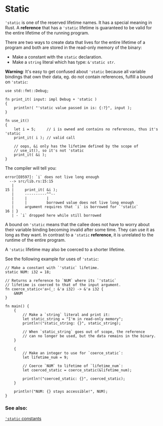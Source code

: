 # Static

`'static` is one of the reserved lifetime names. It has a special meaning
in Rust. A __reference__ that has a `'static` lifetime is guaranteed to be 
valid for the entire lifetime of the running program. 

There are two ways to create data that lives for the entire lifetime of
a program and both are stored in the read-only memory of the binary:

* Make a constant with the `static` declaration.
* Make a `string` literal which has type: `&'static str`.

__Warning__: It's easy to get confused about `'static` because all variable
bindings that own their data, eg. do not contain references, fulfill a 
bound on `'static`:

```rust,editable,compile_fail
use std::fmt::Debug;

fn print_it( input: impl Debug + 'static )
{
    println!( "'static value passed in is: {:?}", input );
}

fn use_it()
{
    let i = 5;     // i is owned and contains no references, thus it's 'static
    print_it( i ); // valid call
    
    // oops, &i only has the lifetime defined by the scope of 
    // use_it(), so it's not 'static
    print_it( &i ); 
}
```


The compiler will tell you:
```ignore
error[E0597]: `i` does not live long enough
  --> src/lib.rs:15:15
   |
15 |     print_it( &i ); 
   |     ----------^^--
   |     |         |
   |     |         borrowed value does not live long enough
   |     argument requires that `i` is borrowed for `'static`
16 | }
   | - `i` dropped here while still borrowed
```

A bound on `'static` means that the callee does not have to worry
about their variable binding becoming invalid after some time.
They can use it as long as they want. In contrast to a `'static` 
__reference__, it is unrelated to the runtime of the entire program.

A `'static` lifetime may also be coerced to a shorter lifetime. 

See the following example for uses of `'static`:

```rust,editable
// Make a constant with `'static` lifetime.
static NUM: i32 = 18;

// Returns a reference to `NUM` where its `'static` 
// lifetime is coerced to that of the input argument.
fn coerce_static<'a>(_: &'a i32) -> &'a i32 {
    &NUM
}

fn main() {
    {
        // Make a `string` literal and print it:
        let static_string = "I'm in read-only memory";
        println!("static_string: {}", static_string);

        // When `static_string` goes out of scope, the reference
        // can no longer be used, but the data remains in the binary.
    }
    
    {
        // Make an integer to use for `coerce_static`:
        let lifetime_num = 9;

        // Coerce `NUM` to lifetime of `lifetime_num`:
        let coerced_static = coerce_static(&lifetime_num);

        println!("coerced_static: {}", coerced_static);
    }
    
    println!("NUM: {} stays accessible!", NUM);
}
```

### See also:

[`'static` constants][static_const]

[static_const]: ../../custom_types/constants.md
